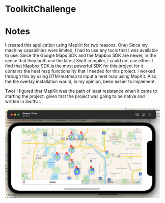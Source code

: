 # ToolkitChallenge


# Notes
I created this application using MapKit for two reasons. One) Since my machine capabilities were limited, I had to use any tools that I was available to use. Since the Google Maps SDK and the Mapbox SDK are newer, in the sense that they both use the latest Swift compiler, I could not use either. I find that Mapbox SDK is the most powerful SDK for this project for it contains the heat map functionality that I needed for this project. I worked through this by using DTMHeatmap to input a heat map using MapKit. Also, the tile overlay installation would, in my opinion, been easier to implement.

Two) I figured that MapKit was the path of least resistance when it came to starting the project, given that the project was going to be native and written in SwiftUI.

![alt text](Heatmap.jpg?raw=true "Heatmap.jpg")
